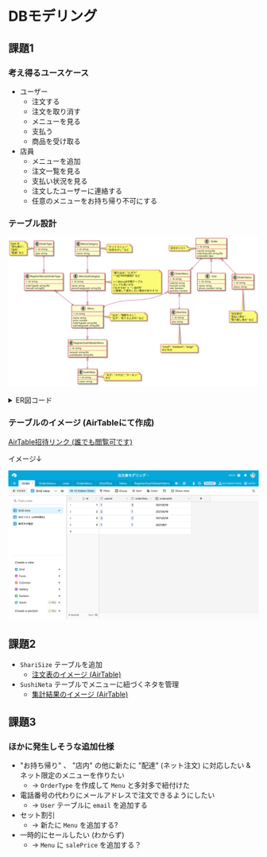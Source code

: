 # DBモデリング

## 課題1

### 考え得るユースケース

- ユーザー
  - 注文する
  - 注文を取り消す
  - メニューを見る
  - 支払う
  - 商品を受け取る
- 店員
  - メニューを追加
  - 注文一覧を見る
  - 支払い状況を見る
  - 注文したユーザーに連絡する
  - 任意のメニューをお持ち帰り不可にする

### テーブル設計

![diagram](assets/diagram.svg)

<details><summary>ER図コード</summary>

```plantuml
Entity OrderType {
  + id: string
  --
  type: string
}
note left
type は
"持ち帰り",
"店内",
"配達" など
end note

Entity RegisterMenuInOrderType {
  + id: string
  --
  orderTypeId: string [fk]
  menuId: string[fk]
}

Entity MenuCategory {
  + id: string
  --
  name: string
}
note right
"セットメニュー"
"お好みすし" など
end note

Entity MenuSubCategory {
  + id: string
  --
  name: string
  parentCategoryId: string [fk]
}
note right
"盛り込み", "にぎり"
"一皿100円(税別)" など

<-> Menuは中間テーブル
にしても良いかも
("おすすめ" と "一皿X円"
に重複して表示したい場合がありそう)
end note

Entity Menu {
  + id: string
  --
  name: string
  price: number
  orderTypeId: string [fk]
  subCategoryId: string [fk]
}
note right
"はな", "海鮮ちらし",
"玉子", "炙りえんがわ" など
end note

OrderType ||--o{ RegisterMenuInOrderType
RegisterMenuInOrderType }o--|| Menu
MenuCategory ||--o{ MenuSubCategory
MenuSubCategory ||--o{ Menu

Entity SushiNeta {
  + id: string
  --
  name: string
}
note right
"玉子", "マグロ", "サーモン"
など
end note

Entity RegisterSushiNetaInMenu {
  + id: string
  --
  menuId: string [fk]
  sushiNetaId: string [fk]
}

Entity Order {
  + id: string
  --
  userId: string [fk]
  orderStatusId: string [fk]
  orderedAt: date
}
note left
注文のリスト
end note

Entity OrderMenu {
  + id: string
  --
  orderId: string
  menuId: string
  sabi: boolean
  quantity: number
}

Entity ShariSize {
  + id: string
  --
  size: string
}
note bottom
"small", "medium", "large"
のどれか
end note

Entity User {
  + id: string
  --
  name: string
  phone_number: string
}

Entity OrderStatus {
  + id: string
  --
  status: string
}
note bottom
"注文受付"
"支払い済み"
"受け渡し済み" など
end note

Order ||--o{ OrderMenu
Order }o--|| User
Order }o--|| OrderStatus
OrderMenu }o--|| Menu
OrderMenu }o--|| ShariSize

Menu ||--o{ RegisterSushiNetaInMenu
RegisterSushiNetaInMenu }o--|| SushiNeta
```
</details>

### テーブルのイメージ (AirTableにて作成)

[AirTable招待リンク (誰でも閲覧可です)](https://airtable.com/invite/l?inviteId=invJZIzyrPc8aoUs5&inviteToken=e957b30a1add18bae0c5c1e894a9cf492ae028c9a914b0d09e7e8157d7eab075)

イメージ↓

![(参考画像)](assets/airtable-screenshot.png)

## 課題2

- `ShariSize` テーブルを追加
  - [注文表のイメージ (AirTable)](https://airtable.com/shrjjyUGqIFr71qFz)
- `SushiNeta` テーブルでメニューに紐づくネタを管理
  - [集計結果のイメージ (AirTable)](https://airtable.com/shrkkwl0U4UE3QrvD)

## 課題3

### ほかに発生しそうな追加仕様

- "お持ち帰り" 、 "店内" の他に新たに "配達" (ネット注文) に対応したい & ネット限定のメニューを作りたい
  - -> `OrderType` を作成して `Menu` と多対多で紐付けた
- 電話番号の代わりにメールアドレスで注文できるようにしたい
  - -> `User` テーブルに `email` を追加する
- セット割引
  - -> 新たに `Menu` を追加する?
- 一時的にセールしたい (わからず)
  - -> `Menu` に `salePrice` を追加する？
